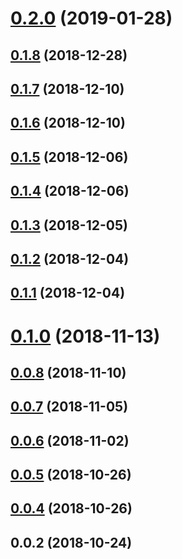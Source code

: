 # [0.2.0](https://github.com/chenyueban/ohbug/compare/v0.1.8...v0.2.0) (2019-01-28)



## [0.1.8](https://github.com/chenyueban/ohbug/compare/v0.1.7...v0.1.8) (2018-12-28)



## [0.1.7](https://github.com/chenyueban/ohbug/compare/v0.1.6...v0.1.7) (2018-12-10)



## [0.1.6](https://github.com/chenyueban/ohbug/compare/v0.1.5...v0.1.6) (2018-12-10)



## [0.1.5](https://github.com/chenyueban/ohbug/compare/v0.1.4...v0.1.5) (2018-12-06)



## [0.1.4](https://github.com/chenyueban/ohbug/compare/v0.1.3...v0.1.4) (2018-12-06)



## [0.1.3](https://github.com/chenyueban/ohbug/compare/v0.1.2...v0.1.3) (2018-12-05)



## [0.1.2](https://github.com/chenyueban/ohbug/compare/v0.1.1...v0.1.2) (2018-12-04)



## [0.1.1](https://github.com/chenyueban/ohbug/compare/v0.1.0...v0.1.1) (2018-12-04)



# [0.1.0](https://github.com/chenyueban/ohbug/compare/v0.0.8...v0.1.0) (2018-11-13)



## [0.0.8](https://github.com/chenyueban/ohbug/compare/v0.0.7...v0.0.8) (2018-11-10)



## [0.0.7](https://github.com/chenyueban/ohbug/compare/v0.0.6...v0.0.7) (2018-11-05)



## [0.0.6](https://github.com/chenyueban/ohbug/compare/v0.0.5...v0.0.6) (2018-11-02)



## [0.0.5](https://github.com/chenyueban/ohbug/compare/v0.0.4...v0.0.5) (2018-10-26)



## [0.0.4](https://github.com/chenyueban/ohbug/compare/v0.0.2...v0.0.4) (2018-10-26)



## 0.0.2 (2018-10-24)



